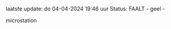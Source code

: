 laatste update: 
do 04-04-2024 19:46   uur 
Status: FAALT - geel - 
<div class="service Y">microstation</div>